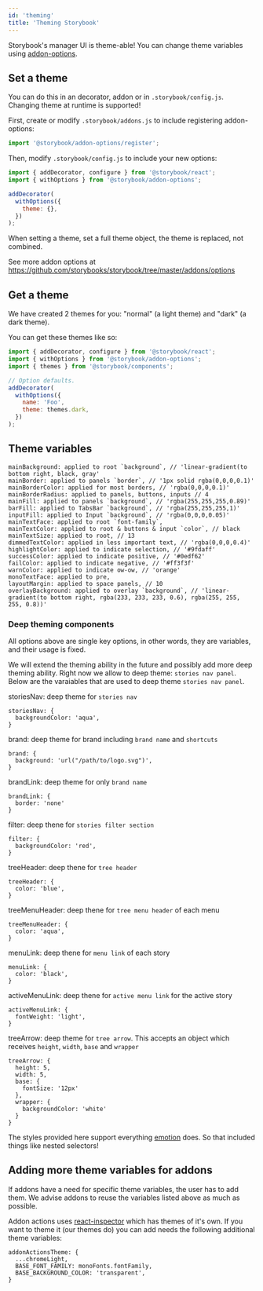 ```yaml
---
id: 'theming'
title: 'Theming Storybook'
---
```


Storybook's manager UI is theme-able! You can change theme variables using [addon-options](https://github.com/storybooks/storybook/tree/master/addons/options).

## Set a theme

You can do this in an decorator, addon or in `.storybook/config.js`. Changing theme at runtime is supported!

First, create or modify `.storybook/addons.js` to include registering addon-options:  
```js
import '@storybook/addon-options/register';
```

Then, modify `.storybook/config.js` to include your new options:  
```js
import { addDecorator, configure } from '@storybook/react';
import { withOptions } from '@storybook/addon-options';

addDecorator(
  withOptions({
    theme: {},
  })
);
```

When setting a theme, set a full theme object, the theme is replaced, not combined.

See more addon options at https://github.com/storybooks/storybook/tree/master/addons/options

## Get a theme

We have created 2 themes for you: "normal" (a light theme) and "dark" (a dark theme).

You can get these themes like so:

```js
import { addDecorator, configure } from '@storybook/react';
import { withOptions } from '@storybook/addon-options';
import { themes } from '@storybook/components';

// Option defaults.
addDecorator(
  withOptions({
    name: 'Foo',
    theme: themes.dark,
  })
);
```

## Theme variables

```
mainBackground: applied to root `background`, // 'linear-gradient(to bottom right, black, gray'
mainBorder: applied to panels `border`, // '1px solid rgba(0,0,0,0.1)'
mainBorderColor: applied for most borders, // 'rgba(0,0,0,0.1)'
mainBorderRadius: applied to panels, buttons, inputs // 4
mainFill: applied to panels `background`, // 'rgba(255,255,255,0.89)'
barFill: applied to TabsBar `background`, // 'rgba(255,255,255,1)'
inputFill: applied to Input `background`, // 'rgba(0,0,0,0.05)'
mainTextFace: applied to root `font-family`,
mainTextColor: applied to root & buttons & input `color`, // black
mainTextSize: applied to root, // 13
dimmedTextColor: applied in less important text, // 'rgba(0,0,0,0.4)'
highlightColor: applied to indicate selection, // '#9fdaff'
successColor: applied to indicate positive, // '#0edf62'
failColor: applied to indicate negative, // '#ff3f3f'
warnColor: applied to indicate ow-ow, // 'orange'
monoTextFace: applied to pre,
layoutMargin: applied to space panels, // 10
overlayBackground: applied to overlay `background`, // 'linear-gradient(to bottom right, rgba(233, 233, 233, 0.6), rgba(255, 255, 255, 0.8))'
```

### Deep theming components

All options above are single key options, in other words, they are variables, and their usage is fixed.

We will extend the theming ability in the future and possibly add more deep theming ability.
Right now we allow to deep theme: `stories nav panel`. Below are the varaiables that are used to deep theme `stories nav panel`.

storiesNav: deep theme for `stories nav`

```
storiesNav: {
  backgroundColor: 'aqua',
}
```

brand: deep theme for brand including `brand name` and `shortcuts`

```
brand: {
  background: 'url("/path/to/logo.svg")',
}
```

brandLink: deep theme for only `brand name`

```
brandLink: {
  border: 'none'
}
```

filter: deep thene for `stories filter section`

```
filter: {
  backgroundColor: 'red',
}
```

treeHeader: deep thene for `tree header`

```
treeHeader: {
  color: 'blue',
}
```

treeMenuHeader: deep thene for `tree menu header` of each menu

```
treeMenuHeader: {
  color: 'aqua',
}
```

menuLink: deep thene for `menu link` of each story

```
menuLink: {
  color: 'black',
}
```

activeMenuLink: deep thene for `active menu link` for the active story

```
activeMenuLink: {
  fontWeight: 'light',
}
```

treeArrow: deep theme for `tree arrow`. This accepts an object which receives `height`, `width`, `base` and `wrapper`

```
treeArrow: {
  height: 5,
  width: 5,
  base: {
    fontSize: '12px'
  },
  wrapper: {
    backgroundColor: 'white'
  }
}
```

The styles provided here support everything [emotion](https://emotion.sh/) does. So that included things like nested selectors!

## Adding more theme variables for addons

If addons have a need for specific theme variables, the user has to add them. 
We advise addons to reuse the variables listed above as much as possible.

Addon actions uses [react-inspector](https://github.com/xyc/react-inspector/blob/master/src/styles/themes/chromeLight.js) which has themes of it's own. If you want to theme it (our themes do) you can add needs the following additional theme variables:

```
addonActionsTheme: {
  ...chromeLight,
  BASE_FONT_FAMILY: monoFonts.fontFamily,
  BASE_BACKGROUND_COLOR: 'transparent',
}
```
